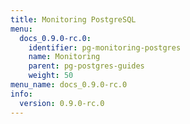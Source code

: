 ```yaml
---
title: Monitoring PostgreSQL
menu:
  docs_0.9.0-rc.0:
    identifier: pg-monitoring-postgres
    name: Monitoring
    parent: pg-postgres-guides
    weight: 50
menu_name: docs_0.9.0-rc.0
info:
  version: 0.9.0-rc.0
---
```


